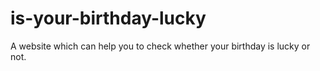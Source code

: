 # is-your-birthday-lucky
 A website which can help you to check whether your birthday is lucky or not.
